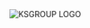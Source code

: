 <!DOCTYPE html>
<html lang="pl">
<body>
    <picture>
        <source srcset="https://raw.githubusercontent.com/KSGROUPPL/KSGROUP.PL/main/KSGROUPLOGO.webp" type="image/webp">
        <source srcset="https://raw.githubusercontent.com/KSGROUPPL/KSGROUP.PL/main/KSGROUPLOGO.png" type="image/png">
        <img src="https://raw.githubusercontent.com/KSGROUPPL/KSGROUP.PL/main/KSGROUPLOGO.png" alt="KSGROUP LOGO">
    </picture>
</body>
</html>
